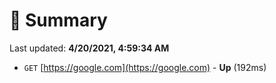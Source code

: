 # 📖 Summary
Last updated: **4/20/2021, 4:59:34 AM**

- `GET` [https://google.com](https://google.com) - **Up** (192ms)
